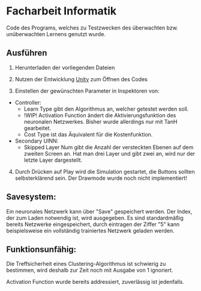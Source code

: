 # Facharbeit Informatik

Code des Programs, welches zu Testzwecken des überwachten bzw. unüberwachten Lernens genutzt wurde.

## Ausführen

1. Herunterladen der vorliegenden Dateien

2. Nutzen der Entwicklung [Unity]([https://unity.com/de]) zum Öffnen des Codes

3. Einstellen der gewünschten Parameter in Inspektoren von:
  - Controller:
      * Learn Type gibt den Algorithmus an, welcher getestet werden soll.
      * !WIP! Activation Function ändert die Aktivierungsfunktion des neuronalen Netzwerkes. Bisher wurde allerdings nur mit TanH gearbeitet.
      * Cost Type ist das Äquivalent für die Kostenfunktion.
  - Secondary UINN:
      * Skipped Layer Num gibt die Anzahl der versteckten Ebenen auf dem zweiten Screen an. Hat man drei Layer und gibt zwei an, wird nur der letzte Layer dargestellt.

4. Durch Drücken auf Play wird die Simulation gestartet, die Buttons sollten selbsterklärend sein.
Der Drawmode wurde noch nicht implementiert!

## Savesystem:

Ein neuronales Netzwerk kann über "Save" gespeichert werden. 
Der Index, der zum Laden notwendig ist, wird ausgegeben. 
Es sind standardmäßig bereits Netzwerke eingespeichert,
durch eintragen der Ziffer "5" kann beispielsweise ein 
vollständig trainiertes Netzwerk geladen werden.

## Funktionsunfähig:

Die Treffsicherheit eines Clustering-Algorithmus ist schwierig zu bestimmen, wird deshalb zur Zeit noch mit Ausgabe von 1 ignoriert.

Activation Function wurde bereits addressiert, zuverlässig ist jedenfalls.
